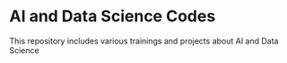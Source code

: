 # AI and Data Science Codes
 This repository includes various trainings and projects about AI and Data Science
